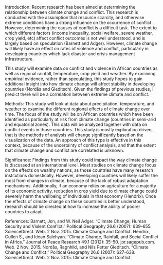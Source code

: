Introduction:
Recent research has been aimed at determining the relationship between climate change and conflict. This research is conducted with the assumption that resource scarcity, and otherwise extreme conditions have a strong influence on the occurrence of conflict. However, determining the causes of conflict is a difficult task. The extent to which different factors (income inequality, social welfare, severe weather, crop yield, etc) affect conflict outcomes is not well understood, and is largely based on speculation (Barnett and Adger). However, climate change will likely have an effect on rates of violence and conflict, particularly in developing countries which lack disaster and crisis management infrastructure. 

This study will examine data on conflict and violence in African countries as well as regional rainfall, temperature, crop yield and weather. By examining empirical evidence, rather than speculating, this study hopes to gain additional insight into how climate change will affect stability in developing countries (Nordås and Gleditsch). Given the findings of previous studies, I predict there will be a correlation between extreme climate and conflict. 


Methods:
This study will look at data about precipitation, temperature, and weather to examine the different regional effects of climate change over time. The focus of the study will be on African countries which have been identified as particularly at risk from climate change (countries in semi-arid and equatorial zones). This data will be analyzed together with data on conflict events in those countries. This study is mostly exploration driven, that is the methods of analysis will change significantly based on the visualization of the data. An approach of this type is effective in this context, because of the uncertainty of conflict analysis, and that the extent that climate change and conflict are correlated is unknown. 


Significance:
Findings from this study could impact the way climate change is discussed at an international level. Most studies on climate change focus on the effects on wealthy nations, as those countries have many research institutions domestically. However, developing countries will likely suffer the most from changes in climate, because of the lack of robust adaptation mechanisms. Additionally, if an economy relies on agriculture for a majority of its economic activity, reduction in crop yield due to climate change could severely harm the wellbeing of individuals in that economy (Hendrix). Once the effects of climate change on these countries is better understood, research should be directed at how to increase the ability of poorer countries to adapt. 


References:
Barnett, Jon, and W. Neil Adger. “Climate Change, Human Security and Violent Conflict.” Political Geography 26.6 (2007): 639–655. ScienceDirect. Web. 2 Nov. 2015. Climate Change and Conflict.
Hendrix, Cullen S., and Idean Salehyan. “Climate Change, Rainfall, and Social Conflict in Africa.” Journal of Peace Research 49.1 (2012): 35–50. jpr.sagepub.com. Web. 2 Nov. 2015.
Nordås, Ragnhild, and Nils Petter Gleditsch. “Climate Change and Conflict.” Political Geography 26.6 (2007): 627–638. ScienceDirect. Web. 2 Nov. 2015. Climate Change and Conflict.